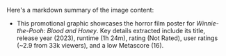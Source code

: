 Here's a markdown summary of the image content:

*   This promotional graphic showcases the horror film poster for *Winnie-the-Pooh: Blood and Honey*. Key details extracted include its title, release year (2023), runtime (1h 24m), rating (Not Rated), user ratings (~2.9 from 33k viewers), and a low Metascore (16).